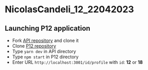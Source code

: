 # NicolasCandeli_12_22042023

## Launching P12 application

- Fork [API repository](https://github.com/OpenClassrooms-Student-Center/P9-front-end-dashboard) and clone it
- Clone [P12 repository](https://github.com/NC81/NicolasCandeli_12_22042023)
- Type `yarn dev` in API directory
- Type `npm start` in P12 directory
- Enter URL `http://localhost:3001/id/profile` with `id`: **12** or **18**
